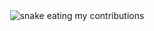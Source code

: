 <div align="center">
  <img alt="snake eating my contributions" src="https://raw.githubusercontent.com/MehediHasan-dev/mehedihasan-dev24/output/github-contribution-grid-snake.svg" />
</div>
